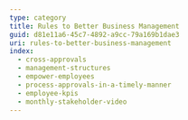 ```yaml
---
type: category
title: Rules to Better Business Management
guid: d81e11a6-45c7-4892-a9cc-79a169b1dae3
uri: rules-to-better-business-management
index:
  - cross-approvals
  - management-structures
  - empower-employees
  - process-approvals-in-a-timely-manner
  - employee-kpis
  - monthly-stakeholder-video
---
```

